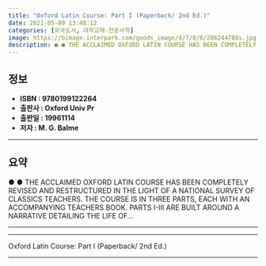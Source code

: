 ```yaml
---
title: "Oxford Latin Course: Part I (Paperback/ 2nd Ed.)"
date: 2021-05-09 13:48:12
categories: [외국도서, 대학교재-전문서적]
image: https://bimage.interpark.com/goods_image/4/7/8/8/286244788s.jpg
description: ● ● THE ACCLAIMED OXFORD LATIN COURSE HAS BEEN COMPLETELY REVISED AND RESTRUCTURED IN THE LIGHT OF A NATIONAL SURVEY OF CLASSICS TEACHERS. THE COURSE IS IN TH
---
```


## **정보**

- **ISBN : 9780199122264**
- **출판사 : Oxford Univ Pr**
- **출판일 : 19961114**
- **저자 : M. G. Balme**

------



## **요약**

●  ●  THE ACCLAIMED OXFORD LATIN COURSE HAS BEEN COMPLETELY REVISED AND RESTRUCTURED IN THE LIGHT OF A NATIONAL SURVEY OF CLASSICS TEACHERS. THE COURSE IS IN THREE PARTS, EACH WITH AN ACCOMPANYING TEACHERS BOOK. PARTS I-III ARE BUILT AROUND A NARRATIVE DETAILING THE LIFE OF... 

------



------


Oxford Latin Course: Part I (Paperback/ 2nd Ed.) 

------


